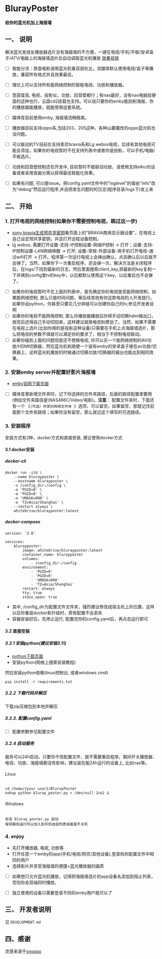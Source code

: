 # BlurayPoster
**给你的蓝光机加上海报墙**

## 一、 说明
解决蓝光发烧友播放器选片没有海报墙的不方便，一键在电视/手机/平板/安卓盒子/ATV/电脑上的海报墙选片后自动调取蓝光机播放 [效果视频](https://www.bilibili.com/video/BV1k384eLELP)
- [ ] 智能分流：原盘电影调用蓝光机看双层杜比，流媒体默认使用电视/盒子等播放，兼容所有格式并且效果最佳。
- [ ] 理论上可以支持所有能网络控制的智能电视、功放和播放器。
- [ ] 宽容度高, 电视，投影仪，功放，回音壁都行；有nas最好，没有nas电脑挂硬盘的这种也行，云盘cd2挂载也支持。可以说只要你的emby能刮削海报，你的播放器能播放，就能使用这套系统。
- [ ] 媒体库目前使用emby, 海报墙流畅精美。
- [ ] 播放器目前支持oppo系,包括203，205这种，各种山寨魔改的oppo蓝光机也没问题。
- [ ] 可以联动的TV目前仅支持索尼bravia系和Lg webos电视，后续有其他电视可能会添加，如果你的电视暂时不在支持列表中或者你是投影，可以手机/电脑/平板选片。
- [ ] 功放和回音壁控制还在开发中, 目前暂时不能联动功放，请使用支持eArc的设备或者采用音画分离以获得最佳智能化效果。
- [ ] 如果有问题, 可以提issue。把config.yaml文件中的"loglevel"的值由"info"改为"debug"然后运行程序,并且把发生问题时的日志(程序目录/logs下)发上来


## 二、 开始

### 1. 打开电视的网络控制(如果你不需要控制电视，跳过这一步)
- [sony bravia生成预共享密钥](https://pro-bravia.sony.net/zhs/develop/integrate/ip-control/index.html#ip-control-authentication)看页面上的"BRAVIA商用显示器设置"，在电视上自己设定预共享密钥，并且打开远程设备控制。
- lg webos, 需要打开设置-支持-IP控制设置-网络IP控制 -> 打开；设置-支持-IP控制设置-LAN网络唤醒 -> 打开; 设置-常规-外部设备-用手机打开电视-通过wifi打开 -> 打开。程序第一次运行电视上会弹出确认，点击确认后以后就不会弹了。当然，如果你下一次重启程序，还会弹一次，解决方法是关闭程序后，在logs/下找到最新的日志，然后里面搜索client_key,把最新的key复制一下并填到config里tv的key中，以后都默认使用这个key，以后重启也不会弹了。


- [ ] 如果你的电视暂时不在上面的列表中，首先确定你的电视是否能网络控制，如果能网络控制, 那么只是时间问题，等后续其他有你这款电视的人开发就行。如果你会python，你甚至只要花几分钟就可以创建你自己的tv,参见开发者说明
- [ ] 如果你的电视不能网络控制, 那么你播放器播放后你得手动切换hdmi输出口，放完后还得自己手动切回来，这样建议就换电视别费劲了。当然，如果不需要在电视上选片(比如你用的是投影这种设备)只需要在手机上点海报墙选片，那么把电视的参数不填就可以满足你的要求了，相当于不控制电视联动。
- [ ] 如果你碰到上面的问题但是还不想换电视, 你可以买一个能网络控制的AV功放/HDMI切换器，然后蓝光机和随便一个装有emby的安卓盒子接在av功放/切换器上，这样蓝光机播放的时候通过切换功放/切换器的输出也能达到相同效果。

### 2. 安装emby server并配置好影片海报墙
- [emby官网下载页面](https://emby.media/download.html)
- [ ] 媒体库里新增文件夹时，记下你选择的文件夹路径，后面的路径配置里要用(例如文件夹路径是\\NAS466C/Video/电影)。**注意**： 配置文件夹时，下面还有一个 《`（可选）共享的网络文件夹 `》选项，可以留空。如果留空，那就记住前面那个文件夹路径；如果你没有留空，那么就记这个填写的可选路径。


### 3. 安装程序
安装方式有2种，docker方式和直接安装, 建议使用docker方式

#### 3.1 docker安装

##### docker-cli
```docker-cli
docker run -itd \
    --name blurayposter \
    --hostname blurayposter \
    -v /config_dir:/config \
    -e 'PUID=0' \
    -e 'PGID=0' \
    -e 'UMASK=000' \
    -e 'TZ=Asia/Shanghai' \
    --restart always \
    whitebrise/blurayposter:latest
```

##### docker-compose
```docker-compose
version: '3.8'

services:
    blurayposter:
        image: whitebrise/blurayposter:latest
        container_name: blurayposter
        volumes:
            - /config_dir:/config
        environment:
            - 'PUID=0'
            - 'PGID=0'
            - 'UMASK=000'
            - 'TZ=Asia/Shanghai'
        restart: always
        tty: true
        stdin_open: true
```
- 其中, /config_dir为配置文件文件夹，强烈建议修改成宿主机上的位置，这样以后你重装docker和升级时，原有配置不会丢失
- 容器安装好后，先停止运行, 配置完你的config.yaml后，再点击运行即可


#### 3.2 直接安装
##### 3.2.1 安装python(建议安装3.11)
- [python下载页面](https://www.python.org/downloads/)
- 安装python(网络上搜索安装教程)

然后安装python依赖(linux控制台, 或者windows cmd)
```安装python依赖库
pip install -r requirements.txt
```

##### 3.2.2 下载代码并解压
下载zip压缩包到本地并解压


##### 3.2.3. 配置config.yaml

- [ ] 配置参数参见配置文件

##### 3.2.4 启动服务
服务可以24h启动，只要你不改配置文件，就不需要重启程序。期间开关播放器、电视、功放、海报墙都没有影响，建议装在能24h运行的设备上, 比如nas等。

###### Linux
```linux
cd /home/{your user}/BlurayPoster
nohup python bluray_poster.py > /dev/null 2>&1 &
```

###### Windows
```windows
双击 bluray_poster.py 启动
保持服务运行可以加入到开机自启列表或者就不关机
```

### 4. enjoy
- 先打开播放器, 电视, 功放等
- 打开任意一个emby的app(手机/电视/网页/其他设备),登录和你配置文件中相同的用户
- 选择影片并享受海报墙的便捷+蓝光播放器的画质
- [ ] 如果想只允许蓝光机播放，记得把海报墙选片的app设备名添加到阻止列表，否则你会双端同时播放。
- [ ] 独立使用的设备只需要登录不同的emby用户就可以了


## 三、 开发者说明

见 `DEVELOPMENT.md`


## 四、感谢
灵感来源于[xnoppo](https://github.com/siberian-git/Xnoppo)
